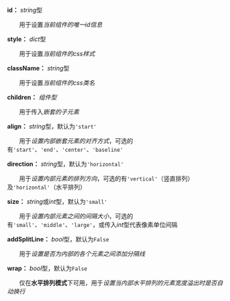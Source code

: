 **id：** *string*型

　　用于设置*当前组件的唯一id信息*

**style：** *dict*型

　　用于设置*当前组件的css样式*

**className：** *string*型

　　用于设置*当前组件的css类名*

**children：** *组件型*

　　用于传入*嵌套的子元素*

**align：** *string*型，默认为`'start'`

　　用于*设置内部嵌套元素的对齐方式*，可选的有`'start'`、`'end'`、`'center'`、`'baseline'`

**direction：** *string*型，默认为`'horizontal'`

　　用于*设置内部元素的排列方向*，可选的有`'vertical'`（竖直排列）及`'horizontal'`（水平排列）

**size：** *string*或*int*型，默认为`'small'`

　　用于*设置内部元素之间的间隔大小*，可选的有`'small'`、`'middle'`、`'large'`，或传入*int*型代表像素单位间隔

**addSplitLine：** *bool*型，默认为`False`

　　用于*设置是否为内部的各个元素之间添加分隔线*

**wrap：** *bool*型，默认为`False`

　　仅在**水平排列模式**下可用，用于*设置当内部水平排列的元素宽度溢出时是否自动换行*

